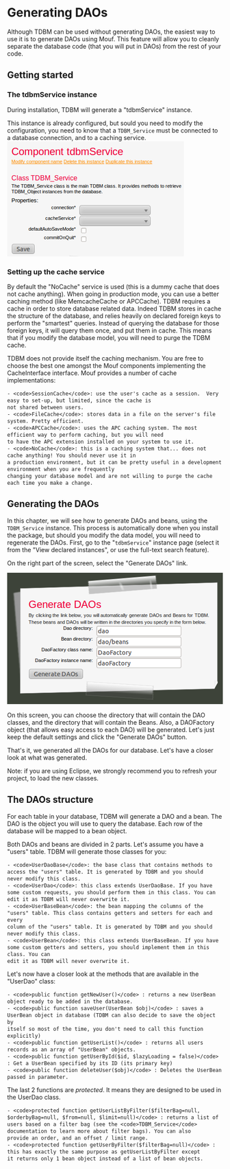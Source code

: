 <h1>Generating DAOs</h1>

Although TDBM can be used without generating DAOs, the easiest way to use it is to generate DAOs using Mouf.
This feature will allow you to cleanly separate the database code (that you will put in DAOs) from the rest of your code.

<h2>Getting started</h2>

<h3>The tdbmService instance</h3>

During installation, TDBM will generate a "tdbmService" instance.

This instance is already configured, but sould you need to modify the configuration, you need to know that
a <code>TDBM_Service</code> must be connected to a database connection, and to a caching service.
<img src="images/tdbm_service_instance.png" alt="" />

<h3>Setting up the cache service</h3>

By default the "NoCache" service is used (this is a dummy cache that does not cache anything). When going
in production mode, you can use a better caching method (like MemcacheCache or APCCache).
TDBM requires a cache in order to store database related data. Indeed TDBM stores in cache the structure of the database,
and relies heavily on declared foreign keys to perform the "smartest" queries. Instead of querying the database for those
foreign keys, it will query them once, and put them in cache. This means that if you modify the database model, you will
need to purge the TDBM cache.

TDBM does not provide itself the caching mechanism. You are free to choose the best one amongst the Mouf components 
implementing the CacheInterface interface. Mouf provides a number of cache implementations:

	- <code>SessionCache</code>: use the user's cache as a session.  Very easy to set-up, but limited, since the cache is 
	not shared between users.
	- <code>FileCache</code>: stores data in a file on the server's file system. Pretty efficient.
	- <code>APCCache</code>: uses the APC caching system. The most efficient way to perform caching, but you will need
	to have the APC extension installed on your system to use it.
	- <code>NoCache</code>: this is a caching system that... does not cache anything! You should never use it in 
	a production environment, but it can be pretty useful in a development environment when you are frequently
	changing your database model and are not willing to purge the cache each time you make a change.


<h2>Generating the DAOs</h2>

In this chapter, we will see how to generate DAOs and beans, using the <code>TDBM_Service</code> instance.
This process is automatically done when you install the package, but should you modify the data model, you will need to 
regenerate the DAOs.
First, go to the "<code>tdbmService</code>" instance page (select it from the "View declared instances", or use the full-text search feature).

On the right part of the screen, select the "Generate DAOs" link.

<img src="images/generate_daos.png" alt="" />

On this screen, you can choose the directory that will contain the DAO classes, and the directory that will contain the Beans. Also,
a DAOFactory object (that allows easy access to each DAO) will be generated. Let's just keep the default settings and click the
"Generate DAOs" button.

That's it, we generated all the DAOs for our database. Let's have a closer look at what was generated.

Note: if you are using Eclipse, we strongly recommend you to refresh your project, to load the new classes.

<h2>The DAOs structure</h2>

For each table in your database, TDBM will generate a DAO and a bean. The DAO is the object you will use to
query the database. Each row of the database will be mapped to a bean object.

Both DAOs and beans are divided in 2 parts. Let's assume you have a "users" table. TDBM will generate those classes for you:


	- <code>UserDaoBase</code>: the base class that contains methods to access the "users" table. It is generated by TDBM and you should
	never modify this class.
	- <code>UserDao</code>: this class extends UserDaoBase. If you have some custom requests, you should perform them in this class. You can
	edit it as TDBM will never overwrite it.
	- <code>UserBaseBean</code>: the bean mapping the columns of the "users" table. This class contains getters and setters for each and every
	column of the "users" table. It is generated by TDBM and you should
	never modify this class.
	- <code>UserBean</code>: this class extends UserBaseBean. If you have some custom getters and setters, you should implement them in this class. You can
	edit it as TDBM will never overwrite it.


Let's now have a closer look at the methods that are available in the "UserDao" class:


	- <code>public function getNewUser()</code> : returns a new UserBean object ready to be added in the database.
	- <code>public function saveUser(UserBean $obj)</code> : saves a UserBean object in database (TDBM can also decide to save the object by
	itself so most of the time, you don't need to call this function explicitly)
	- <code>public function getUserList()</code> : returns all users records as an array of "UserBean" objects.
	- <code>public function getUserById($id, $lazyLoading = false)</code> : Get a UserBean specified by its ID (its primary key)
	- <code>public function deleteUser($obj)</code> : Deletes the UserBean passed in parameter.


The last 2 functions are _protected_. It means they are designed to be used in the UserDao class.


	- <code>protected function getUserListByFilter($filterBag=null, $orderbyBag=null, $from=null, $limit=null)</code> : returns a list of
	users based on a filter bag (see the <code>TDBM_Service</code> documentation to learn more about filter bags). You can also
	provide an order, and an offset / limit range.
	- <code>protected function getUserByFilter($filterBag=null)</code> : this has exactly the same purpose as getUserListByFilter except
	it returns only 1 bean object instead of a list of bean objects.


